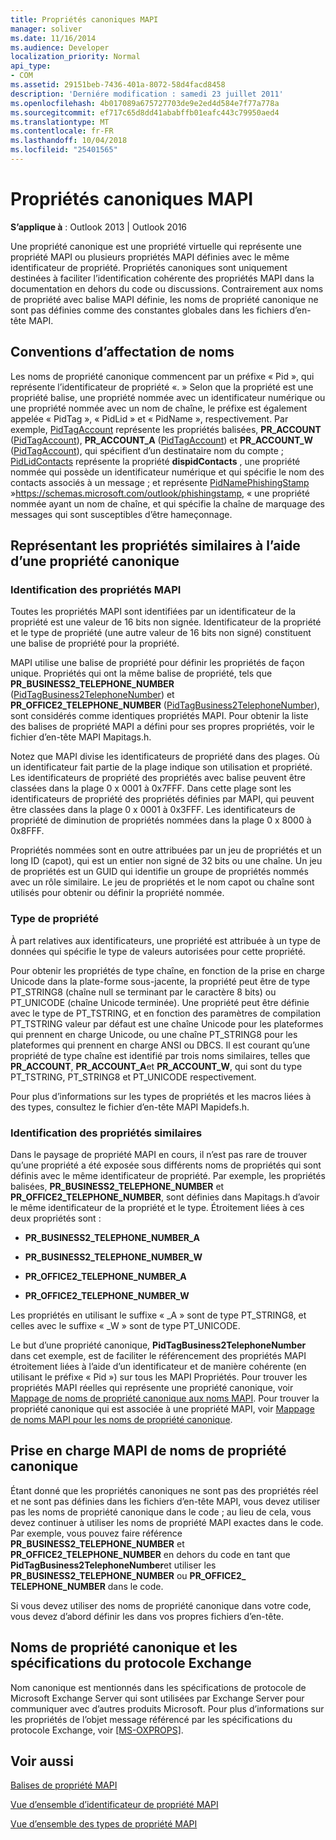 ```yaml
---
title: Propriétés canoniques MAPI
manager: soliver
ms.date: 11/16/2014
ms.audience: Developer
localization_priority: Normal
api_type:
- COM
ms.assetid: 29151beb-7436-401a-8072-58d4facd8458
description: 'Derniére modification : samedi 23 juillet 2011'
ms.openlocfilehash: 4b017089a675727703de9e2ed4d584e7f77a778a
ms.sourcegitcommit: ef717c65d8dd41ababffb01eafc443c79950aed4
ms.translationtype: MT
ms.contentlocale: fr-FR
ms.lasthandoff: 10/04/2018
ms.locfileid: "25401565"
---
```

# <a name="mapi-canonical-properties"></a>Propriétés canoniques MAPI

  
  
**S’applique à** : Outlook 2013 | Outlook 2016 
  
Une propriété canonique est une propriété virtuelle qui représente une propriété MAPI ou plusieurs propriétés MAPI définies avec le même identificateur de propriété. Propriétés canoniques sont uniquement destinées à faciliter l’identification cohérente des propriétés MAPI dans la documentation en dehors du code ou discussions. Contrairement aux noms de propriété avec balise MAPI définie, les noms de propriété canonique ne sont pas définies comme des constantes globales dans les fichiers d’en-tête MAPI.
  
## <a name="naming-conventions"></a>Conventions d’affectation de noms

Les noms de propriété canonique commencent par un préfixe « Pid », qui représente l’identificateur de propriété «. » Selon que la propriété est une propriété balise, une propriété nommée avec un identificateur numérique ou une propriété nommée avec un nom de chaîne, le préfixe est également appelée « PidTag », « PidLid » et « PidName », respectivement. Par exemple, [PidTagAccount](pidtagaccount-canonical-property.md) représente les propriétés balisées, **PR_ACCOUNT** ([PidTagAccount](pidtagaccount-canonical-property.md)), **PR_ACCOUNT_A** ([PidTagAccount](pidtagaccount-canonical-property.md)) et **PR_ACCOUNT_W** ([PidTagAccount](pidtagaccount-canonical-property.md)), qui spécifient d’un destinataire nom du compte ; [PidLidContacts](pidlidcontacts-canonical-property.md) représente la propriété **dispidContacts** , une propriété nommée qui possède un identificateur numérique et qui spécifie le nom des contacts associés à un message ; et représente [PidNamePhishingStamp](pidnamephishingstamp-canonical-property.md) »https://schemas.microsoft.com/outlook/phishingstamp, « une propriété nommée ayant un nom de chaîne, et qui spécifie la chaîne de marquage des messages qui sont susceptibles d’être hameçonnage. 
  
## <a name="representing-similar-properties-using-one-canonical-property"></a>Représentant les propriétés similaires à l’aide d’une propriété canonique

### <a name="identifying-properties-in-mapi"></a>Identification des propriétés MAPI

Toutes les propriétés MAPI sont identifiées par un identificateur de la propriété est une valeur de 16 bits non signée. Identificateur de la propriété et le type de propriété (une autre valeur de 16 bits non signé) constituent une balise de propriété pour la propriété. 
  
MAPI utilise une balise de propriété pour définir les propriétés de façon unique. Propriétés qui ont la même balise de propriété, tels que **PR_BUSINESS2_TELEPHONE_NUMBER** ([PidTagBusiness2TelephoneNumber](pidtagbusiness2telephonenumber-canonical-property.md)) et **PR_OFFICE2_TELEPHONE_NUMBER** ([PidTagBusiness2TelephoneNumber](pidtagbusiness2telephonenumber-canonical-property.md)), sont considérés comme identiques propriétés MAPI. Pour obtenir la liste des balises de propriété MAPI a défini pour ses propres propriétés, voir le fichier d’en-tête MAPI Mapitags.h.
  
Notez que MAPI divise les identificateurs de propriété dans des plages. Où un identificateur fait partie de la plage indique son utilisation et propriété. Les identificateurs de propriété des propriétés avec balise peuvent être classées dans la plage 0 x 0001 à 0x7FFF. Dans cette plage sont les identificateurs de propriété des propriétés définies par MAPI, qui peuvent être classées dans la plage 0 x 0001 à 0x3FFF. Les identificateurs de propriété de diminution de propriétés nommées dans la plage 0 x 8000 à 0x8FFF. 
  
Propriétés nommées sont en outre attribuées par un jeu de propriétés et un long ID (capot), qui est un entier non signé de 32 bits ou une chaîne. Un jeu de propriétés est un GUID qui identifie un groupe de propriétés nommés avec un rôle similaire. Le jeu de propriétés et le nom capot ou chaîne sont utilisés pour obtenir ou définir la propriété nommée.
  
### <a name="property-type"></a>Type de propriété

À part relatives aux identificateurs, une propriété est attribuée à un type de données qui spécifie le type de valeurs autorisées pour cette propriété.
  
Pour obtenir les propriétés de type chaîne, en fonction de la prise en charge Unicode dans la plate-forme sous-jacente, la propriété peut être de type PT_STRING8 (chaîne null se terminant par le caractère 8 bits) ou PT_UNICODE (chaîne Unicode terminée). Une propriété peut être définie avec le type de PT_TSTRING, et en fonction des paramètres de compilation PT_TSTRING valeur par défaut est une chaîne Unicode pour les plateformes qui prennent en charge Unicode, ou une chaîne PT_STRING8 pour les plateformes qui prennent en charge ANSI ou DBCS. Il est courant qu’une propriété de type chaîne est identifié par trois noms similaires, telles que **PR_ACCOUNT**, **PR_ACCOUNT_A**et **PR_ACCOUNT_W**, qui sont du type PT_TSTRING, PT_STRING8 et PT_UNICODE respectivement.
  
Pour plus d’informations sur les types de propriétés et les macros liées à des types, consultez le fichier d’en-tête MAPI Mapidefs.h.
  
### <a name="identifying-similar-properties"></a>Identification des propriétés similaires

Dans le paysage de propriété MAPI en cours, il n’est pas rare de trouver qu’une propriété a été exposée sous différents noms de propriétés qui sont définis avec le même identificateur de propriété. Par exemple, les propriétés balisées, **PR_BUSINESS2_TELEPHONE_NUMBER** et **PR_OFFICE2_TELEPHONE_NUMBER**, sont définies dans Mapitags.h d’avoir le même identificateur de la propriété et le type. Étroitement liées à ces deux propriétés sont :
  
- **PR_BUSINESS2_TELEPHONE_NUMBER_A**
    
- **PR_BUSINESS2_TELEPHONE_NUMBER_W**
    
- **PR_OFFICE2_TELEPHONE_NUMBER_A**
    
- **PR_OFFICE2_TELEPHONE_NUMBER_W**
    
Les propriétés en utilisant le suffixe « _A » sont de type PT_STRING8, et celles avec le suffixe « _W » sont de type PT_UNICODE.
  
Le but d’une propriété canonique, **PidTagBusiness2TelephoneNumber** dans cet exemple, est de faciliter le référencement des propriétés MAPI étroitement liées à l’aide d’un identificateur et de manière cohérente (en utilisant le préfixe « Pid ») sur tous les MAPI Propriétés. Pour trouver les propriétés MAPI réelles qui représente une propriété canonique, voir [Mappage de noms de propriété canonique aux noms MAPI](mapping-canonical-property-names-to-mapi-names.md). Pour trouver la propriété canonique qui est associée à une propriété MAPI, voir [Mappage de noms MAPI pour les noms de propriété canonique](mapping-mapi-names-to-canonical-property-names.md).
  
## <a name="mapi-support-of-canonical-property-names"></a>Prise en charge MAPI de noms de propriété canonique

Étant donné que les propriétés canoniques ne sont pas des propriétés réel et ne sont pas définies dans les fichiers d’en-tête MAPI, vous devez utiliser pas les noms de propriété canonique dans le code ; au lieu de cela, vous devez continuer à utiliser les noms de propriété MAPI exactes dans le code. Par exemple, vous pouvez faire référence **PR_BUSINESS2_TELEPHONE_NUMBER** et **PR_OFFICE2_TELEPHONE_NUMBER** en dehors du code en tant que **PidTagBusiness2TelephoneNumber**et utiliser les **PR_BUSINESS2_TELEPHONE_NUMBER** ou **PR_OFFICE2_ TELEPHONE_NUMBER** dans le code. 
  
Si vous devez utiliser des noms de propriété canonique dans votre code, vous devez d’abord définir les dans vos propres fichiers d’en-tête.
  
## <a name="canonical-property-names-and-exchange-protocol-specifications"></a>Noms de propriété canonique et les spécifications du protocole Exchange

Nom canonique est mentionnés dans les spécifications de protocole de Microsoft Exchange Server qui sont utilisées par Exchange Server pour communiquer avec d’autres produits Microsoft. Pour plus d’informations sur les propriétés de l’objet message référencé par les spécifications du protocole Exchange, voir [[MS-OXPROPS]](https://msdn.microsoft.com/library/f6ab1613-aefe-447d-a49c-18217230b148%28Office.15%29.aspx).
  
## <a name="see-also"></a>Voir aussi



[Balises de propriété MAPI](mapi-property-tags.md)
  
[Vue d’ensemble d’identificateur de propriété MAPI](mapi-property-identifier-overview.md)
  
[Vue d’ensemble des types de propriété MAPI](mapi-property-type-overview.md)


